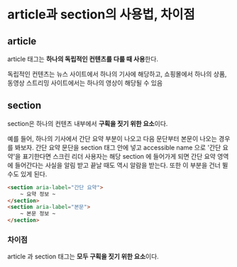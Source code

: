 article과 section의 사용법, 차이점
===

## article
article 태그는 **하나의 독립적인 컨텐츠를 다룰 때 사용**한다.

 독립적인 컨텐츠는 뉴스 사이트에서 하나의 기사에 해당하고, 쇼핑몰에서 하나의 상품, 동영상 스트리밍 사이트에서는 하나의 영상이 해당될 수 있음

## section
section은 하나의 컨텐츠 내부에서 **구획을 짓기 위한 요소**이다. 

예를 들어, 하나의 기사에서 간단 요약 부분이 나오고 다음 문단부터 본문이 나오는 경우를 봐보자. 간단 요약 문단을 section 태그 안에 넣고 accessible name 으로 '간단 요약'을 표기한다면 스크린 리더 사용자는 해당 section 에 들어가게 되면 간단 요약 영역에 들어간다는 사실을 알림 받고 끝날 때도 역시 알람을 받는다. 또한 이 부분을 건너 뛸 수도 있게 된다.

```html
<section aria-label="간단 요약">
	~ 요약 정보 ~
</section>
<section aria-label="본문">
	~ 본문 정보 ~
</section>
```

### 차이점
article 과 section 태그는 **모두 구획을 짓기 위한 요소**이다. 